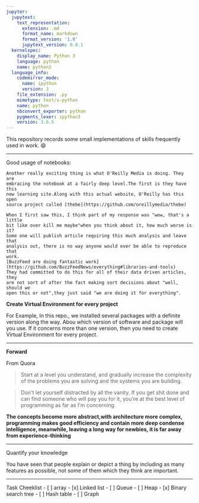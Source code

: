 ```yaml
---
jupyter:
  jupytext:
    text_representation:
      extension: .md
      format_name: markdown
      format_version: '1.0'
      jupytext_version: 0.8.1
  kernelspec:
    display_name: Python 3
    language: python
    name: python3
  language_info:
    codemirror_mode:
      name: ipython
      version: 3
    file_extension: .py
    mimetype: text/x-python
    name: python
    nbconvert_exporter: python
    pygments_lexer: ipython3
    version: 3.6.5
---
```


This repository records some small implementations of skills frequently used in work. :smile:
<hr>
Good usage of notebooks:

    Another really exciting thing is what O'Reilly Media is doing. They are
    embracing the notebook at a fairly deep level.The first is they have this
    new learning site.Along with this actual website, O'Reilly has this open
    source project called [thebe](https://github.com/oreillymedia/thebe)

    When I first saw this, I think part of my response was "wow, that's a little
    bit like over kill me maybe"when you think about it, how much worse is it?
    Some one will publish article requiring this much analysis and leave that
    analysis out, there is no way anyone would ever be able to reproduce that
    work.
    [BuzzFeed are doing fantastic work](https://github.com/BuzzFeedNews/everything#libraries-and-tools)
    They had committed to do this for all of their data driven articles, they
    are not sort of after the fact making sort decisions about "well, should we
    open this or not",they just said "we are doing it for everything".

**Create Virtual Environment for every project**

For Example, In this repo., we installed several packages with a definite version along the way.
Abou which version of software and package will you use. If it concerns more than one version, then
you need to create Virtual Environment for every project.

<hr>

**Forward**

From Quora
> Start at a level you understand, and gradually increase the complexity of the problems you are solving and the systems you are building.

> Don't let yourself distracted by all the vanity. If you get shit done and can find someone who will pay you for it, you're at the best level of programming as far as I'm concerning.

**The concepts become more abstract,with architecture more complex, programming makes good efficiency and contain more deep condense intelligence, meanwhile, leaving a long way for newbies, it is far away from experience-thinking**

<hr>
Quantify your knowledge

You have seen that people explain or depict a thing by including as many features as possible, not some of them which they think are important.  

<hr>
Task Cheeklist 
- [ ] array
- [x] Linked list
- [ ] Queue
- [ ] Heap
  - [x] Binary search tree
- [ ] Hash table
- [ ] Graph
